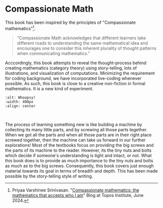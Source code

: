 # Compassionate Math

This book has been inspired by the principles of "Compassionate mathematics"[^1].

> “Compassionate Math acknowledges that different learners take different roads to understanding the same mathematical idea and encourages one to consider this inherent plurality of thought patterns when communicating mathematics.”

Acccordingly, this book attempts to reveal the thought-process behind creating mathematics (category theory) using story-telling, lots of illustrations, and visualization of computations. Minimizing the requirement for coding background, we have incorporated live-coding whenever possible. As such, this book is close to a creative non-fiction in formal mathematics. It is a new kind of experiment.

```{image} assets/Intro/machinery.png
:alt: Whoopsy!
:width: 400px
:align: center
```
</br>

The process of learning something new is like building a machine by collecting its many little parts, and by screwing all those parts tegether. When we got all the parts and when all those parts are in their right place screwed together, then the machine can take us forward in our further explorations! Most of the textbooks focus on providing the big screws and the parts of its machine to the reader. However, its the tiny nuts and bolts which decide if someone's understanding is tight and intact, or not. What this book does is to provide as much importance to the tiny nuts and bolts as much as to the big screws. Consequently, this book covers just enough material towards its goal in terms of breadth and depth. This has been made possible by the story-telling style of writing. 

[^1]: Priyaa Varshinee Srinivasan. "[Compassionate mathematics: the mathematics that accepts who I am](https://topos.site/blog/2024-06-10-compassionate-mathematics/)" Blog at Topos Institute, June 2024. 
